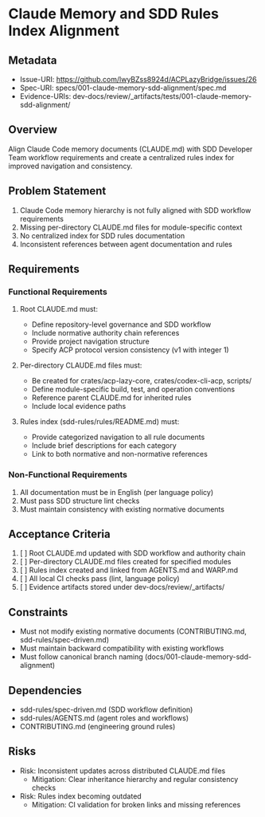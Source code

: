 # Claude Memory and SDD Rules Index Alignment

## Metadata

- Issue-URI: https://github.com/lwyBZss8924d/ACPLazyBridge/issues/26
- Spec-URI: specs/001-claude-memory-sdd-alignment/spec.md
- Evidence-URIs: dev-docs/review/_artifacts/tests/001-claude-memory-sdd-alignment/

## Overview

Align Claude Code memory documents (CLAUDE.md) with SDD Developer Team workflow requirements and create a centralized rules index for improved navigation and consistency.

## Problem Statement

1. Claude Code memory hierarchy is not fully aligned with SDD workflow requirements
2. Missing per-directory CLAUDE.md files for module-specific context
3. No centralized index for SDD rules documentation
4. Inconsistent references between agent documentation and rules

## Requirements

### Functional Requirements

1. Root CLAUDE.md must:
   - Define repository-level governance and SDD workflow
   - Include normative authority chain references
   - Provide project navigation structure
   - Specify ACP protocol version consistency (v1 with integer 1)

2. Per-directory CLAUDE.md files must:
   - Be created for crates/acp-lazy-core, crates/codex-cli-acp, scripts/
   - Define module-specific build, test, and operation conventions
   - Reference parent CLAUDE.md for inherited rules
   - Include local evidence paths

3. Rules index (sdd-rules/rules/README.md) must:
   - Provide categorized navigation to all rule documents
   - Include brief descriptions for each category
   - Link to both normative and non-normative references

### Non-Functional Requirements

1. All documentation must be in English (per language policy)
2. Must pass SDD structure lint checks
3. Must maintain consistency with existing normative documents

## Acceptance Criteria

1. [ ] Root CLAUDE.md updated with SDD workflow and authority chain
2. [ ] Per-directory CLAUDE.md files created for specified modules
3. [ ] Rules index created and linked from AGENTS.md and WARP.md
4. [ ] All local CI checks pass (lint, language policy)
5. [ ] Evidence artifacts stored under dev-docs/review/_artifacts/

## Constraints

- Must not modify existing normative documents (CONTRIBUTING.md, sdd-rules/spec-driven.md)
- Must maintain backward compatibility with existing workflows
- Must follow canonical branch naming (docs/001-claude-memory-sdd-alignment)

## Dependencies

- sdd-rules/spec-driven.md (SDD workflow definition)
- sdd-rules/AGENTS.md (agent roles and workflows)
- CONTRIBUTING.md (engineering ground rules)

## Risks

- Risk: Inconsistent updates across distributed CLAUDE.md files
    - Mitigation: Clear inheritance hierarchy and regular consistency checks
- Risk: Rules index becoming outdated
    - Mitigation: CI validation for broken links and missing references
